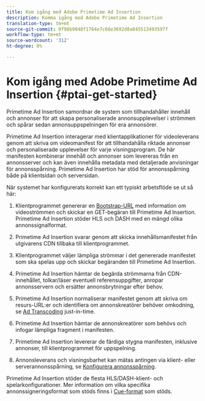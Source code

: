```yaml
---
title: Kom igång med Adobe Primetime Ad Insertion
description: Komma igång med Adobe Primetime Ad Insertion
translation-type: tm+mt
source-git-commit: 0f98b9848f1764e7c66e3692d8a845513493597f
workflow-type: tm+mt
source-wordcount: '312'
ht-degree: 0%

---
```



# Kom igång med Adobe Primetime Ad Insertion {#ptai-get-started}

Primetime Ad Insertion samordnar de system som tillhandahåller innehåll och annonser för att skapa personaliserade annonsupplevelser i strömmen och spårar sedan annonsuppspelningen för era annonsörer.

Primetime Ad Insertion interagerar med klientapplikationer för videoleverans genom att skriva om videomanifest för att tillhandahålla riktade annonser och personaliserade upplevelser för varje visningsprogram. De här manifesten kombinerar innehåll och annonser som levereras från en annonsserver och kan även innehålla metadata med detaljerade anvisningar för annonsspårning. Primetime Ad Insertion har stöd för annonsspårning både på klientsidan och serversidan.

När systemet har konfigurerats korrekt kan ett typiskt arbetsflöde se ut så här:

1. Klientprogrammet genererar en [Bootstrap-URL](/help/primetime-ad-insertion/technical-reference/bootstrap-api.md) med information om videoströmmen och skickar en GET-begäran till Primetime Ad Insertion.  Primetime Ad Insertion stöder HLS och DASH med en mängd olika annonssignalformat.

1. Primetime Ad Insertion svarar genom att skicka innehållsmanifestet från utgivarens CDN tillbaka till klientprogrammet.

1. Klientprogrammet väljer lämpliga strömmar i det genererade manifestet som ska spelas upp och skickar begäranden till Primetime Ad Insertion.

1. Primetime Ad Insertion hämtar de begärda strömmarna från CDN-innehållet, tolkar/läser eventuell referensuppgifter, anropar annonsservern och ersätter annonsbrytningar efter behov.

1. Primetime Ad Insertion normaliserar manifestet genom att skriva om resurs-URL:er och identifiera om annonskreatörer behöver omkodning, se [Ad Transcoding](/help/primetime-ad-insertion/just-in-time-transcoding/jit-transcoding-overview.md) just-in-time.

1. Primetime Ad Insertion hämtar de annonskreatörer som behövs och infogar lämpliga fragment i manifesten.

1. Primetime Ad Insertion levererar de färdiga stygna manifesten, inklusive annonser, till klientprogrammet för uppspelning.

1. Annonsleverans och visningsbarhet kan mätas antingen via klient- eller serverannonsspårning, se [Konfigurera annonsspårning](/help/primetime-ad-insertion/getting-started/set-up-ad-tracking.md).

Primetime Ad Insertion stöder de flesta HLS/DASH-klient- och spelarkonfigurationer. Mer information om vilka specifika annonssigneringsformat som stöds finns i [Cue-format](/help/primetime-ad-insertion/getting-started/ad-insertion-live-linear-stream.md) som stöds.
